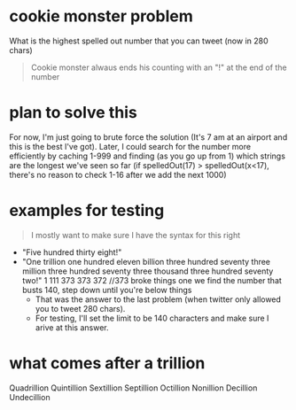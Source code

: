 # cookie monster problem

What is the highest spelled out number that you can tweet (now in 280 chars)

> Cookie monster alwaus ends his counting with an "!" at the end of the number

# plan to solve this

For now, I'm just going to brute force the solution (It's 7
am at an airport and this is the best I've got). Later, I could search for the
number more efficiently by caching 1-999 and finding (as you go up from 1) which
strings are the longest we've seen so far (if spelledOut(17) > spelledOut(x<17),
there's no reason to check 1-16 after we add the next 1000)

# examples for testing
> I mostly want to make sure I have the syntax for this right

* "Five hundred thirty eight!"
* "One trillion one hundred eleven billion three hundred seventy three million
  three hundred seventy three thousand three hundred seventy two!"
1 111 373 373 372
//373 broke things one we find the number that busts 140, step down until you're below things
  * That was the answer to the last problem (when twitter only allowed you to
    tweet 280 chars).
  * For testing, I'll set the limit to be 140 characters and make sure I arive at this answer.

# what comes after a trillion

Quadrillion Quintillion Sextillion Septillion Octillion Nonillion Decillion
Undecillion
